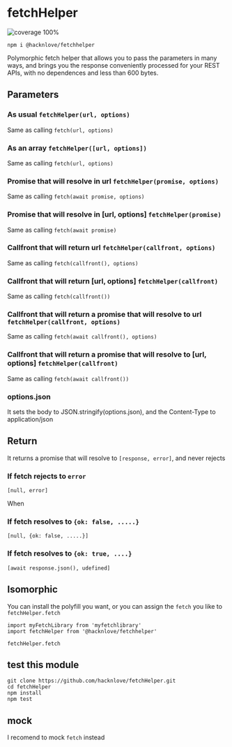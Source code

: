 # fetchHelper
![coverage 100%](https://img.shields.io/badge/coverage-100%25-brightgreen)

```
npm i @hacknlove/fetchhelper
```

Polymorphic fetch helper that allows you to pass the parameters in many ways, and brings you the response conveniently processed for your REST APIs, with no dependences and less than 600 bytes.

## Parameters

### As usual `fetchHelper(url, options)`
Same as calling `fetch(url, options)`

### As an array `fetchHelper([url, options])`
Same as calling `fetch(url, options)`

### Promise that will resolve in url `fetchHelper(promise, options)`
Same as calling `fetch(await promise, options)`

### Promise that will resolve in [url, options] `fetchHelper(promise)`
Same as calling `fetch(await promise)`

### Callfront that will return url `fetchHelper(callfront, options)`
Same as calling `fetch(callfront(), options)`

### Callfront that will return [url, options] `fetchHelper(callfront)`
Same as calling `fetch(callfront())`

### Callfront that will return a promise that will resolve to url `fetchHelper(callfront, options)`
Same as calling `fetch(await callfront(), options)`

### Callfront that will return a promise that will resolve to [url, options] `fetchHelper(callfront)`
Same as calling `fetch(await callfront())`

### options.json
It sets the body to JSON.stringify(options.json), and the Content-Type to application/json

## Return

It returns a promise that will resolve to `[response, error]`, and never rejects

### If fetch rejects to `error`
`[null, error]`

When

### If fetch resolves to `{ok: false, .....}`
`[null, {ok: false, .....}]`

### If fetch resolves to `{ok: true, ....}`
`[await response.json(), udefined]`

## Isomorphic

You can install the polyfill you want, or you can assign the `fetch` you like to `fetchHelper.fetch`

```
import myFetchLibrary from 'myfetchlibrary'
import fetchHelper from '@hacknlove/fetchhelper'

fetchHelper.fetch
```

## test this module

```
git clone https://github.com/hacknlove/fetchHelper.git
cd fetchHelper
npm install
npm test
```

## mock
I recomend to mock `fetch` instead
